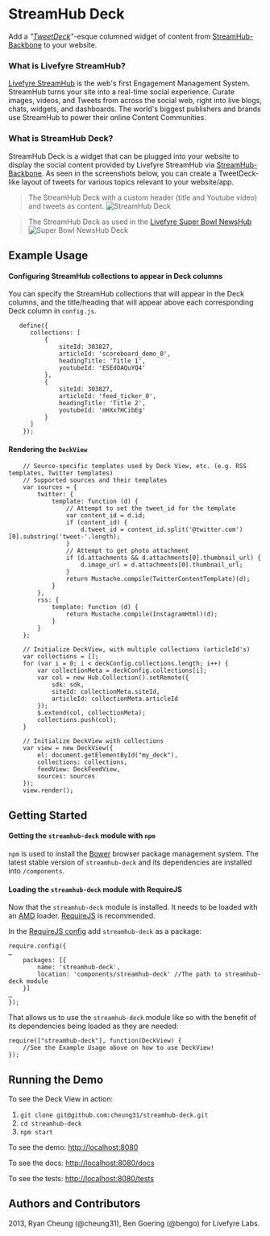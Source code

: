 # StreamHub Deck

Add a *"[TweetDeck](http://tweetdeck.com)"*-esque columned widget of content from [StreamHub-Backbone](http://gobengo.github.com/streamhub-backbone/) to your website.

### What is Livefyre StreamHub?
[Livefyre StreamHub](http://www.livefyre.com/streamhub/) is the web's first Engagement Management System. StreamHub turns your site into a real-time social experience. Curate images, videos, and Tweets from across the social web, right into live blogs, chats, widgets, and dashboards. The world's biggest publishers and brands use StreamHub to power their online Content Communities.

### What is StreamHub Deck?
StreamHub Deck is a widget that can be plugged into your website to display the social content provided by Livefyre StreamHub via [StreamHub-Backbone](http://gobengo.github.com/streamhub-backbone/). As seen in the screenshots below, you can create a TweetDeck-like layout of tweets for various topics relevant to your website/app.

> The StreamHub Deck with a custom header (title and Youtube video) and tweets as content.
![StreamHub Deck](https://raw.github.com/cheung31/streamhub-deck/0_jsdoc/images/streamhub-deck.png)


> The StreamHub Deck as used in the [Livefyre Super Bowl NewsHub](http://superbowl.livefyre.com/#/commercials/)
![Super Bowl NewsHub Deck](https://raw.github.com/cheung31/streamhub-deck/0_jsdoc/images/sb-deck.png)

## Example Usage
#### Configuring StreamHub collections to appear in Deck columns
You can specify the StreamHub collections that will appear in the Deck columns, and the title/heading that will appear above each corresponding Deck column in ```config.js```.

       define({
          collections: [
              {
                  siteId: 303827,
                  articleId: 'scoreboard_demo_0',
                  headingTitle: 'Title 1',
                  youtubeId: 'ESEdOAQuYQ4'
              },
              {
                  siteId: 303827,
                  articleId: 'feed_ticker_0',
                  headingTitle: 'Title 2',
                  youtubeId: 'mHXx7HCibEg'
              }
          ]
        });

		
#### Rendering the ```DeckView```
        // Source-specific templates used by Deck View, etc. (e.g. RSS templates, Twitter templates)
        // Supported sources and their templates
        var sources = {
            twitter: {
                template: function (d) {
                    // Attempt to set the tweet_id for the template
                    var content_id = d.id;
                    if (content_id) {
                        d.tweet_id = content_id.split('@twitter.com')[0].substring('tweet-'.length);
                    }
                    // Attempt to get photo attachment
                    if (d.attachments && d.attachments[0].thumbnail_url) {
                        d.image_url = d.attachments[0].thumbnail_url;
                    }
                    return Mustache.compile(TwitterContentTemplate)(d);
                }
            },
            rss: {
                template: function (d) {
                    return Mustache.compile(InstagramHtml)(d);
                }
            }
        };

        // Initialize DeckView, with multiple collections (articleId's)
        var collections = [];
        for (var i = 0; i < deckConfig.collections.length; i++) {
            var collectionMeta = deckConfig.collections[i];
            var col = new Hub.Collection().setRemote({
                sdk: sdk,
                siteId: collectionMeta.siteId,
                articleId: collectionMeta.articleId
            });
            $.extend(col, collectionMeta);
            collections.push(col);
        }

        // Initialize DeckView with collections
        var view = new DeckView({
            el: document.getElementById("my_deck"),
            collections: collections,
            feedView: DeckFeedView,
            sources: sources
        });
        view.render();
        

## Getting Started
#### Getting the ```streamhub-deck``` module with ```npm```
```npm``` is used to install the [Bower](http://twitter.github.com/bower/) browser package management system. The latest stable version of ```streamhub-deck``` and its dependencies are installed into ```/components```.

#### Loading the ```streamhub-deck``` module with RequireJS
Now that the ```streamhub-deck``` module is installed. It needs to be loaded with an [AMD](http://requirejs.org/docs/whyamd.html) loader. [RequireJS](http://requirejs.org/) is recommended.

In the [RequireJS config](http://requirejs.org/docs/api.html#config) add ```streamhub-deck``` as a package:

    require.config({
    …
        packages: [{
            name: 'streamhub-deck',
            location: 'components/streamhub-deck' //The path to streamhub-deck module
        }]
    …
    });

That allows us to use the ```streamhub-deck``` module like so with the benefit of its dependencies being loaded as they are needed:

    require(["streamhub-deck"], function(DeckView) {
        //See the Example Usage above on how to use DeckView!
    });
    
## Running the Demo
To see the Deck View in action:

1. ```git clone git@github.com:cheung31/streamhub-deck.git```
2. ```cd streamhub-deck```
3. ```npm start```

To see the demo: <http://localhost:8080>

To see the docs: <http://localhost:8080/docs>

To see the tests: <http://localhost:8080/tests>


## Authors and Contributors
2013, Ryan Cheung (@cheung31), Ben Goering (@bengo) for Livefyre Labs.
